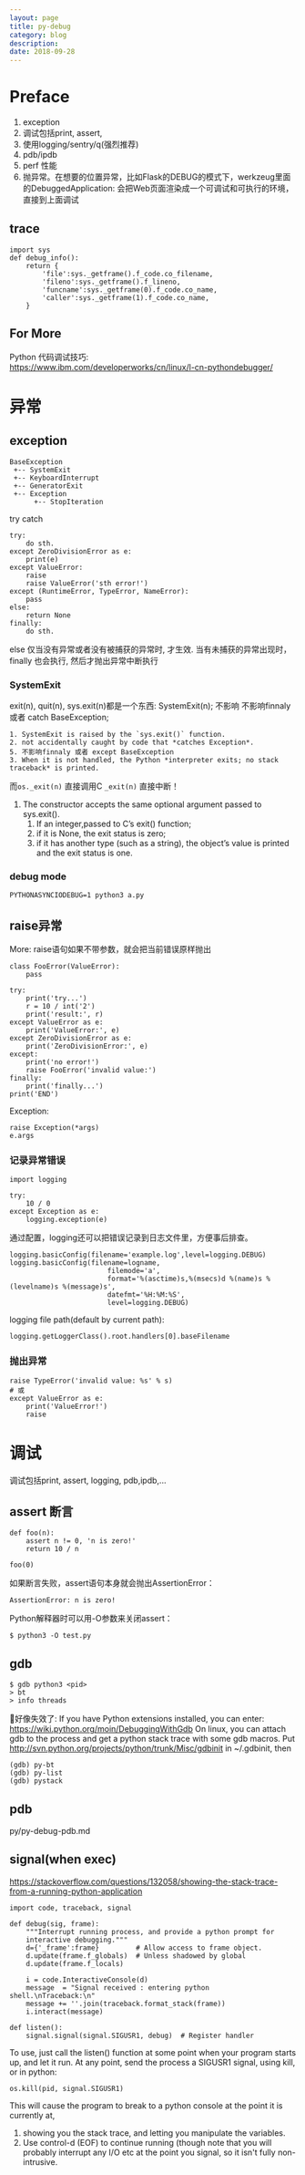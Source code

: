 ```yaml
---
layout: page
title: py-debug
category: blog
description: 
date: 2018-09-28
---
```

# Preface
1. exception
2. 调试包括print, assert, 
3. 使用logging/sentry/q(强烈推荐)
4. pdb/ipdb
3. perf 性能
1. 抛异常。在想要的位置异常，比如Flask的DEBUG的模式下，werkzeug里面的DebuggedApplication: 会把Web页面渲染成一个可调试和可执行的环境，直接到上面调试

## trace
```
import sys
def debug_info():
    return {
        'file':sys._getframe().f_code.co_filename,
        'fileno':sys._getframe().f_lineno,
        'funcname':sys._getframe(0).f_code.co_name,
        'caller':sys._getframe(1).f_code.co_name,
    }
```

## For More
Python 代码调试技巧: \
    https://www.ibm.com/developerworks/cn/linux/l-cn-pythondebugger/

# 异常

## exception

    BaseException
     +-- SystemExit
     +-- KeyboardInterrupt
     +-- GeneratorExit
     +-- Exception
          +-- StopIteration

try catch

	try:
		do sth.
    except ZeroDivisionError as e:
        print(e)
	except ValueError:
		raise
		raise ValueError('sth error!')
    except (RuntimeError, TypeError, NameError):
        pass
	else:
		return None
	finally:
		do sth.

else 仅当没有异常或者没有被捕获的异常时, 才生效. 当有未捕获的异常出现时，finally 也会执行, 然后才抛出异常中断执行

### SystemExit
exit(n), quit(n), sys.exit(n)都是一个东西: SystemExit(n); 
不影响 不影响finnaly 或者 catch BaseException; 

    1. SystemExit is raised by the `sys.exit()` function. 
    2. not accidentally caught by code that *catches Exception*.
    5. 不影响finnaly 或者 except BaseException
    3. When it is not handled, the Python *interpreter exits; no stack traceback* is printed. 

而`os._exit(n)` 直接调用C `_exit(n)` 直接中断！
1. The constructor accepts the same optional argument passed to sys.exit(). 
    1. If an integer,passed to C’s exit() function;
    2. if it is None, the exit status is zero;
    3. if it has another type (such as a string), the object’s value is printed and the exit status is one.

### debug mode

    PYTHONASYNCIODEBUG=1 python3 a.py

## raise异常
More: raise语句如果不带参数，就会把当前错误原样抛出

    class FooError(ValueError):
        pass

    try:
        print('try...')
        r = 10 / int('2')
        print('result:', r)
    except ValueError as e:
        print('ValueError:', e)
    except ZeroDivisionError as e:
        print('ZeroDivisionError:', e)
    except:
        print('no error!')
        raise FooError('invalid value:')
    finally:
        print('finally...')
    print('END')


Exception:

    raise Exception(*args)
    e.args

### 记录异常错误

	import logging

    try:
    	10 / 0
    except Exception as e:
        logging.exception(e)

通过配置，logging还可以把错误记录到日志文件里，方便事后排查。


	logging.basicConfig(filename='example.log',level=logging.DEBUG)
	logging.basicConfig(filename=logname,
                            filemode='a',
                            format='%(asctime)s,%(msecs)d %(name)s %(levelname)s %(message)s',
                            datefmt='%H:%M:%S',
                            level=logging.DEBUG)

logging file path(default by current path):

	logging.getLoggerClass().root.handlers[0].baseFilename

### 抛出异常

	raise TypeError('invalid value: %s' % s)
	# 或
	except ValueError as e:
        print('ValueError!')
        raise

# 调试
调试包括print, assert, logging, pdb,ipdb,...

## assert 断言

	def foo(n):
		assert n != 0, 'n is zero!'
		return 10 / n

	foo(0)

如果断言失败，assert语句本身就会抛出AssertionError：

	AssertionError: n is zero!

Python解释器时可以用-O参数来关闭assert：

	$ python3 -O test.py

## gdb

    $ gdb python3 <pid>
    > bt
    > info threads


好像失效了: If you have Python extensions installed, you can enter:
https://wiki.python.org/moin/DebuggingWithGdb
On linux, you can attach gdb to the process and get a python stack trace with some gdb macros. Put http://svn.python.org/projects/python/trunk/Misc/gdbinit in ~/.gdbinit, then

    (gdb) py-bt
    (gdb) py-list
    (gdb) pystack

## pdb
py/py-debug-pdb.md

## signal(when exec)
https://stackoverflow.com/questions/132058/showing-the-stack-trace-from-a-running-python-application

    import code, traceback, signal

    def debug(sig, frame):
        """Interrupt running process, and provide a python prompt for
        interactive debugging."""
        d={'_frame':frame}         # Allow access to frame object.
        d.update(frame.f_globals)  # Unless shadowed by global
        d.update(frame.f_locals)

        i = code.InteractiveConsole(d)
        message  = "Signal received : entering python shell.\nTraceback:\n"
        message += ''.join(traceback.format_stack(frame))
        i.interact(message)

    def listen():
        signal.signal(signal.SIGUSR1, debug)  # Register handler

To use, just call the listen() function at some point when your program starts up, and let it run. At any point, send the process a SIGUSR1 signal, using kill, or in python:

    os.kill(pid, signal.SIGUSR1)

This will cause the program to break to a python console at the point it is currently at, 
1. showing you the stack trace, and letting you manipulate the variables. 
2. Use control-d (EOF) to continue running (though note that you will probably interrupt any I/O etc at the point you signal, so it isn't fully non-intrusive.